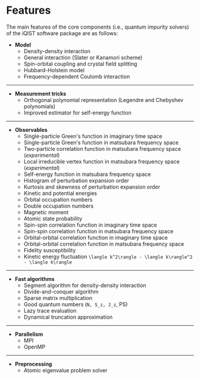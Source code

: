 # Features

The main features of the core components (i.e., quantum impurity solvers) of the iQIST software package are as follows:

* **Model**
    * Density-density interaction
    * General interaction (Slater or Kanamori scheme)
    * Spin-orbital coupling and crystal field splitting
    * Hubbard-Holstein model
    * Frequency-dependent Coulomb interaction

---

* **Measurement tricks**
    * Orthogonal polynomial representation (Legendre and Chebyshev polynomials)
    * Improved estimator for self-energy function

---

* **Observables**
    * Single-particle Green's function in imaginary time space
    * Single-particle Green's function in matsubara frequency space
    * Two-particle correlation function in matsubara frequency space (*experimental*)
    * Local irreducible vertex function in matsubara frequency space (*experimental*)
    * Self-energy function in matsubara frequency space
    * Histogram of perturbation expansion order
    * Kurtosis and skewness of perturbation expansion order
    * Kinetic and potential energies
    * Orbital occupation numbers
    * Double occupation numbers
    * Magnetic moment
    * Atomic state probability
    * Spin-spin correlation function in imaginary time space
    * Spin-spin correlation function in matsubara frequency space
    * Orbital-orbital correlation function in imaginary time space
    * Orbital-orbital correlation function in matsubara frequency space
    * Fidelity susceptibility
    * Kinetic energy fluctuation ``\langle k^2\rangle - \langle k\rangle^2 - \langle k\rangle``

---

* **Fast algorithms**
    * Segment algorithm for density-density interaction
    * Divide-and-conquer algorithm
    * Sparse matrix multiplication
    * Good quantum numbers (``N, S_z, J_z``, PS)
    * Lazy trace evaluation
    * Dynamical truncation approximation

---

* **Parallelism**
    * MPI
    * OpenMP

---

* **Preprocessing**
    * Atomic eigenvalue problem solver
